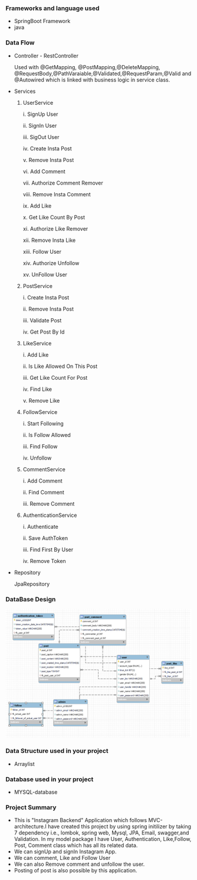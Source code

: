 ### Frameworks and language used 
* SpringBoot Framework 
* java 

### Data Flow
* Controller - RestController
 
  Used with @GetMapping, @PostMapping,@DeleteMapping, @RequestBody,@PathVaraiable,@Validated,@RequestParam,@Valid and @Autowired which is linked with business logic in service class.

* Services

  1. UserService

     i. SignUp User

     ii. SignIn User

     iii. SigOut User

     iv. Create Insta Post

     v. Remove Insta Post

     vi. Add Comment

     vii. Authorize Comment Remover

     viii. Remove Insta Comment

     ix. Add Like

     x. Get Like Count By Post

     xi. Authorize Like Remover

     xii. Remove Insta Like

     xiii. Follow User

     xiv. Authorize Unfollow
    
     xv. UnFollow User

  2. PostService

     i. Create Insta Post

     ii. Remove Insta Post

     iii. Validate Post

     iv. Get Post By Id


  3. LikeService

     i. Add Like

     ii. Is Like Allowed On This Post

     iii. Get Like Count For Post

     iv. Find Like

     v. Remove Like

  4. FollowService

     i. Start Following

     ii. Is Follow Allowed

     iii. Find Follow

     iv. Unfollow

  5. CommentService

     i. Add Comment

     ii. Find Comment

     iii. Remove Comment

  6. AuthenticationService

     i. Authenticate

     ii. Save AuthToken

     iii. Find First By User

     iv. Remove Token

     
* Repository

  JpaRepository

### DataBase Design
![ER-InstaApp-DFD](ER-InstaApp.png)

### Data Structure used in your project

* Arraylist

### Database used in your project
 
* MYSQL-database

### Project Summary

* This is "Instagram Backend" Application which follows MVC-architecture.I have created this project by using spring initilizer by taking 7 dependency i.e., lombok, spring web, Mysql, JPA, Email, swagger,and Validation. In my model package I have User, Authentication, Like,Follow, Post, Comment class which has all its related data.
* We can signUp and signIn Instagram App.
* We can comment, Like and Follow User
* We can also Remove comment and unfollow the user.
* Posting of post is also possible by this application.

